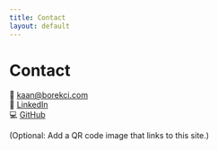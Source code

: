 ```yaml
---
title: Contact
layout: default
---
```


# Contact

📧 [kaan@borekci.com](mailto:kaan@borekci.com)  
🔗 [LinkedIn](https://linkedin.com/in/kborekci)  
💻 [GitHub](https://github.com/kborekci06)  

(Optional: Add a QR code image that links to this site.)
